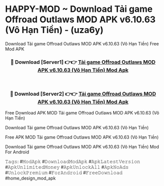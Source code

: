 # HAPPY-MOD ~ Download Tải game Offroad Outlaws MOD APK v6.10.63 (Vô Hạn Tiền) - (uza6y)
Download Tải game Offroad Outlaws MOD APK v6.10.63 (Vô Hạn Tiền) Free Mod APK

<div align="center">
<h3>🔴 Download [Server1] 👉👉 <a href="https://apk-comot.site?title=Tải_game_Offroad_Outlaws_MOD_APK_v6.10.63_(Vô_Hạn_Tiền)">Tải game Offroad Outlaws MOD APK v6.10.63 (Vô Hạn Tiền) Mod Apk</a></h3><br>

<h3>🔴 Download [Server2] 👉👉 <a href="https://apk-comot.site?title=Tải_game_Offroad_Outlaws_MOD_APK_v6.10.63_(Vô_Hạn_Tiền)">Tải game Offroad Outlaws MOD APK v6.10.63 (Vô Hạn Tiền) Mod Apk</a></h3>
</div>


Free Download APK MOD Tải game Offroad Outlaws MOD APK v6.10.63 (Vô Hạn Tiền)

Download Tải game Offroad Outlaws MOD APK v6.10.63 (Vô Hạn Tiền) 

Free APK MOD Tải game Offroad Outlaws MOD APK v6.10.63 (Vô Hạn Tiền) 

Download Tải game Offroad Outlaws MOD APK v6.10.63 (Vô Hạn Tiền) Mod For Android

𝚃𝚊𝚐𝚜: #𝙼𝚘𝚍𝙰𝚙𝚔 #𝙳𝚘𝚠𝚗𝚕𝚘𝚊𝚍𝙼𝚘𝚍𝙰𝚙𝚔 #𝙰𝚙𝚔𝙻𝚊𝚝𝚎𝚜𝚝𝚅𝚎𝚛𝚜𝚒𝚘𝚗 #𝙰𝚙𝚔𝚄𝚗𝚕𝚒𝚖𝚒𝚝𝚎𝚍𝙼𝚘𝚗𝚎𝚢 #𝙰𝚙𝚔𝚄𝚗𝚕𝚘𝚌𝚔𝙰𝚕𝚕 #𝙰𝚙𝚔𝙽𝚘𝙰𝚍𝚜 #𝚄𝚗𝚕𝚘𝚌𝚔𝙿𝚛𝚎𝚖𝚒𝚞𝚖 #𝙵𝚘𝚛𝙰𝚗𝚍𝚛𝚘𝚒𝚍 #𝙵𝚛𝚎𝚎𝙳𝚘𝚠𝚗𝚕𝚘𝚊𝚍 #home_design_mod_apk